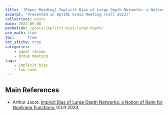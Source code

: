 ```yaml
---
title: '[Paper Reading] Implicit Bias of Large Depth Networks: a Notion of Rank for Nonlinear Functions'
excerpt: 'Presented in OptiML Group Meeting (Fall 2023)'
collections: posts
date: 2023-09-08
permalink: /posts/implicit-bias-large-depth/
use_math: true
toc:      true
toc_sticky: true
categories:
    - paper review
    - group meeting
tags:
    - implicit bias
    - low rank
---
```


<object data="/files/group_meeting/GroupMeeting230908_HSCho_ImplicitBiasLargeDepth.pdf" width="960" height="540" type='application/pdf'></object>

## Main References

* Arthur Jacot. [Implicit Bias of Large Depth Networks: a Notion of Rank for Nonlinear Functions.](https://openreview.net/forum?id=6iDHce-0B-a) ICLR 2023.
